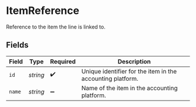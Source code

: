 # ItemReference

Reference to the item the line is linked to.


## Fields

| Field                                                      | Type                                                       | Required                                                   | Description                                                |
| ---------------------------------------------------------- | ---------------------------------------------------------- | ---------------------------------------------------------- | ---------------------------------------------------------- |
| `id`                                                       | *string*                                                   | :heavy_check_mark:                                         | Unique identifier for the item in the accounting platform. |
| `name`                                                     | *string*                                                   | :heavy_minus_sign:                                         | Name of the item in the accounting platform.               |